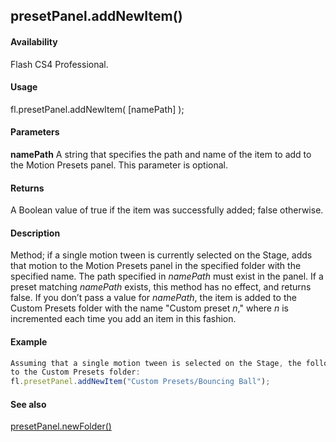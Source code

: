 ## presetPanel.addNewItem()

#### Availability

Flash CS4 Professional.

#### Usage

fl.presetPanel.addNewItem( \[namePath\] );

#### Parameters

**namePath** A string that specifies the path and name of the item to add to the Motion Presets panel. This parameter is optional.

#### Returns

A Boolean value of true if the item was successfully added; false otherwise.

#### Description

Method; if a single motion tween is currently selected on the Stage, adds that motion to the Motion Presets panel in the specified folder with the specified name. The path specified in *namePath* must exist in the panel.
If a preset matching *namePath* exists, this method has no effect, and returns false.
If you don’t pass a value for *namePath*, the item is added to the Custom Presets folder with the name "Custom preset
*n*," where *n* is incremented each time you add an item in this fashion.

#### Example

```javascript
Assuming that a single motion tween is selected on the Stage, the following code adds a preset named Bouncing Ball
to the Custom Presets folder:
fl.presetPanel.addNewItem("Custom Presets/Bouncing Ball");

```
#### See also

[presetPanel.newFolder()](#!AdobeDocs/developers-animatesdk-docs/test/presetPanel_object/presetPan11.md)
